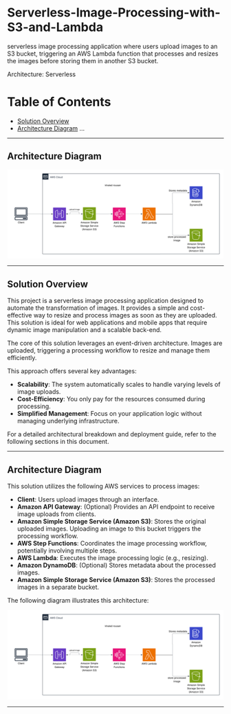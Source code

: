 # Serverless-Image-Processing-with-S3-and-Lambda
serverless image processing application where users upload images to an S3 bucket, triggering an AWS Lambda function that processes and resizes the images before storing them in another S3 bucket.

Architecture: Serverless


# Table of Contents
- [Solution Overview](#solution-overview)
- [Architecture Diagram](#architecture-diagram)
...
---
## Architecture Diagram
![Serverless Image Processing Architecture Diagram](docs/Blank%20diagram.png)

***

## Solution Overview

This project is a serverless image processing application designed to automate the transformation of images. It provides a simple and cost-effective way to resize and process images as soon as they are uploaded. This solution is ideal for web applications and mobile apps that require dynamic image manipulation and a scalable back-end.

The core of this solution leverages an event-driven architecture. Images are uploaded, triggering a processing workflow to resize and manage them efficiently.

This approach offers several key advantages:

* **Scalability**: The system automatically scales to handle varying levels of image uploads.
* **Cost-Efficiency**: You only pay for the resources consumed during processing.
* **Simplified Management**: Focus on your application logic without managing underlying infrastructure.

For a detailed architectural breakdown and deployment guide, refer to the following sections in this document.

***

## Architecture Diagram

This solution utilizes the following AWS services to process images:

* **Client**: Users upload images through an interface.
* **Amazon API Gateway**: (Optional) Provides an API endpoint to receive image uploads from clients.
* **Amazon Simple Storage Service (Amazon S3)**: Stores the original uploaded images. Uploading an image to this bucket triggers the processing workflow.
* **AWS Step Functions**: Coordinates the image processing workflow, potentially involving multiple steps.
* **AWS Lambda**: Executes the image processing logic (e.g., resizing).
* **Amazon DynamoDB**: (Optional) Stores metadata about the processed images.
* **Amazon Simple Storage Service (Amazon S3)**: Stores the processed images in a separate bucket.

The following diagram illustrates this architecture:

![Serverless Image Processing Architecture](docs/Blank%20diagram.png)

***
